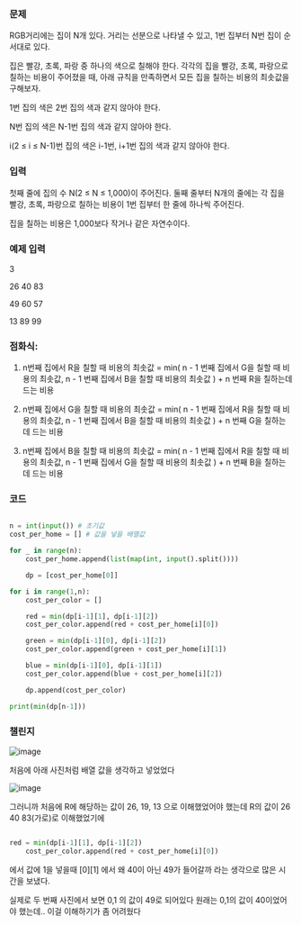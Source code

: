 ### 문제

RGB거리에는 집이 N개 있다. 거리는 선분으로 나타낼 수 있고, 1번 집부터 N번 집이 순서대로 있다.

집은 빨강, 초록, 파랑 중 하나의 색으로 칠해야 한다. 각각의 집을 빨강, 초록, 파랑으로 칠하는 비용이 주어졌을 때, 
아래 규칙을 만족하면서 모든 집을 칠하는 비용의 최솟값을 구해보자.

1번 집의 색은 2번 집의 색과 같지 않아야 한다.

N번 집의 색은 N-1번 집의 색과 같지 않아야 한다.

i(2 ≤ i ≤ N-1)번 집의 색은 i-1번, i+1번 집의 색과 같지 않아야 한다.


### 입력

첫째 줄에 집의 수 N(2 ≤ N ≤ 1,000)이 주어진다. 둘째 줄부터 N개의 줄에는 각 집을 빨강, 초록, 파랑으로 칠하는 비용이 1번 집부터 한 줄에 하나씩 주어진다. 

집을 칠하는 비용은 1,000보다 작거나 같은 자연수이다.

### 예제 입력

3

26 40 83

49 60 57

13 89 99

### 점화식:

1. n번째 집에서 R을 칠할 때 비용의 최솟값 = min( n - 1 번째 집에서 G을 칠할 때 비용의 최솟값, n - 1 번째 집에서 B을 칠할 때 비용의 최솟값 ) + n 번째 R을 칠하는데 드는 비용


2. n번째 집에서 G을 칠할 때 비용의 최솟값 = min( n - 1 번째 집에서 R을 칠할 때 비용의 최솟값, n - 1 번째 집에서 B을 칠할 때 비용의 최솟값 ) + n 번째 G을 칠하는데 드는 비용

 
3. n번째 집에서 B을 칠할 때 비용의 최솟값 = min( n - 1 번째 집에서 R을 칠할 때 비용의 최솟값, n - 1 번째 집에서 G을 칠할 때 비용의 최솟값 ) + n 번째 B을 칠하는데 드는 비용

### 코드

```python

n = int(input()) # 초기값
cost_per_home = [] # 값을 넣을 배열값

for _ in range(n):
    cost_per_home.append(list(map(int, input().split())))

    dp = [cost_per_home[0]]

for i in range(1,n):
    cost_per_color = []

    red = min(dp[i-1][1], dp[i-1][2])
    cost_per_color.append(red + cost_per_home[i][0])

    green = min(dp[i-1][0], dp[i-1][2])
    cost_per_color.append(green + cost_per_home[i][1])

    blue = min(dp[i-1][0], dp[i-1][1])
    cost_per_color.append(blue + cost_per_home[i][2])

    dp.append(cost_per_color)

print(min(dp[n-1]))


```

### 챌린지

![image](https://user-images.githubusercontent.com/78454649/145947357-7776c6f4-f690-4e21-8bb7-e877b86950fb.png)

처음에 아래 사진처럼 배열 값을 생각하고 넣었었다

![image](https://user-images.githubusercontent.com/78454649/145947448-b554eef3-9ea9-4ac2-a49c-299b909ec527.png)

그러니까 처음에 R에 해당하는 값이 26, 19, 13 으로 이해했었어야 했는데 R의 값이 26 40 83(가로)로 이해했었기에

```python

red = min(dp[i-1][1], dp[i-1][2])
    cost_per_color.append(red + cost_per_home[i][0])

```

에서 값에 1을 넣을때 [0][1] 에서 왜 40이 아닌 49가 들어갈까 라는 생각으로 많은 시간을 보냈다. 

실제로 두 번째 사진에서 보면 0,1 의 값이 49로 되어있다 원래는 0,1의 값이 40이었어야 했는데.. 이걸 이해하기가 좀 어려웠다



